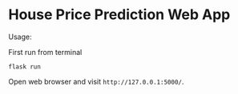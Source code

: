# House Price Prediction Web App

Usage:

First run from terminal
````
flask run
````

Open web browser and visit `http://127.0.0.1:5000/`.
